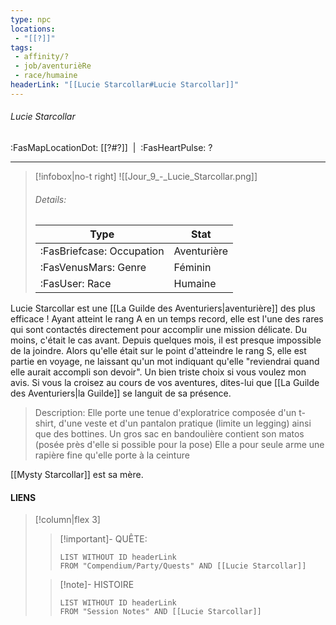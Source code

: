 ```yaml
---
type: npc
locations:
 - "[[?]]"
tags:
 - affinity/?
 - job/aventurièRe
 - race/humaine
headerLink: "[[Lucie Starcollar#Lucie Starcollar]]"
---
```

###### Lucie Starcollar
<span class="sub2">:FasMapLocationDot: [[?#?]]&nbsp;&nbsp;|&nbsp;&nbsp;:FasHeartPulse: ? </span>
___

> [!infobox|no-t right]
> ![[Jour_9_-_Lucie_Starcollar.png]]
> ###### Details:
> | Type | Stat |
> | ---- | ---- |
> | :FasBriefcase: Occupation |  Aventurière |
> | :FasVenusMars: Genre | Féminin |
> | :FasUser: Race | Humaine |
<span class="clearfix"></span>

Lucie Starcollar est une [[La Guilde des Aventuriers|aventurière]] des plus efficace ! Ayant atteint le rang A en un temps record, elle est l'une des rares qui sont contactés directement pour accomplir une mission délicate.
Du moins, c'était le cas avant. Depuis quelques mois, il est presque impossible de la joindre. Alors qu'elle était sur le point d'atteindre le rang S, elle est partie en voyage, ne laissant qu'un mot indiquant qu'elle "reviendrai quand elle aurait accompli son devoir". Un bien triste choix si vous voulez mon avis.
Si vous la croisez au cours de vos aventures, dites-lui que [[La Guilde des Aventuriers|la Guilde]] se languit de sa présence.

> Description:
> Elle porte une tenue d'exploratrice composée d'un t-shirt, d'une veste et d'un pantalon pratique (limite un legging) ainsi que des bottines. Un gros sac en bandoulière contient son matos (posée près d'elle si possible pour la pose) Elle a pour seule arme une rapière fine qu'elle porte à la ceinture

[[Mysty Starcollar]] est sa mère.


#### LIENS
> [!column|flex 3]
>> [!important]- QUÊTE:
>>```dataview
>>LIST WITHOUT ID headerLink
>>FROM "Compendium/Party/Quests" AND [[Lucie Starcollar]]
>
>>[!note]- HISTOIRE
>>```dataview
>>LIST WITHOUT ID headerLink
>>FROM "Session Notes" AND [[Lucie Starcollar]]
